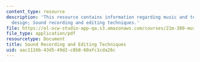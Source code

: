 ```yaml
---
content_type: resource
description: 'This resource contains information regarding music and technology: Sound
  design; Sound recording and editing techniques.'
file: https://ol-ocw-studio-app-qa.s3.amazonaws.com/courses/21m-380-music-and-technology-sound-design-spring-2016/aac1116b43d549d2c8b860afc1cda26c_MIT21M_380S16_Lec11.pdf
file_type: application/pdf
resourcetype: Document
title: Sound Recording and Editing Techniques
uid: aac1116b-43d5-49d2-c8b8-60afc1cda26c
---
```

